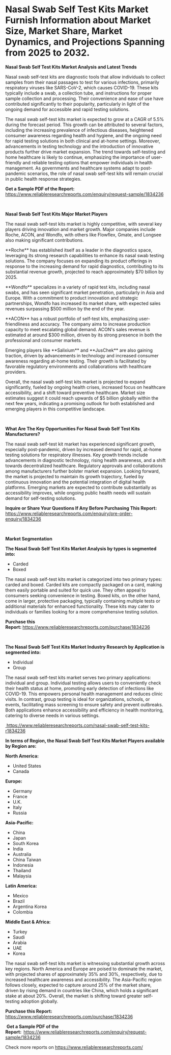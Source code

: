 <p><h1>Nasal Swab Self Test Kits Market Furnish Information about Market Size, Market Share, Market Dynamics, and Projections Spanning from 2025 to 2032.</h1></p><p><strong>Nasal Swab Self Test Kits Market Analysis and Latest Trends</strong></p>
<p><p>Nasal swab self-test kits are diagnostic tools that allow individuals to collect samples from their nasal passages to test for various infections, primarily respiratory viruses like SARS-CoV-2, which causes COVID-19. These kits typically include a swab, a collection tube, and instructions for proper sample collection and processing. Their convenience and ease of use have contributed significantly to their popularity, particularly in light of the ongoing demand for accessible and rapid testing solutions.</p><p>The nasal swab self-test kits market is expected to grow at a CAGR of 5.5% during the forecast period. This growth can be attributed to several factors, including the increasing prevalence of infectious diseases, heightened consumer awareness regarding health and hygiene, and the ongoing need for rapid testing solutions in both clinical and at-home settings. Moreover, advancements in testing technology and the introduction of innovative products further drive market expansion. The trend towards self-testing and home healthcare is likely to continue, emphasizing the importance of user-friendly and reliable testing options that empower individuals in health management. As governments and healthcare systems adapt to post-pandemic scenarios, the role of nasal swab self-test kits will remain crucial in public health response strategies.</p></p>
<p><strong>Get a Sample PDF of the Report:&nbsp;</strong> <a href="https://www.reliableresearchreports.com/enquiry/request-sample/1834236?utm_campaign=3293&utm_medium=2&utm_source=Github&utm_content=ia&utm_term=05032025&utm_id=nasal-swab-self-test-kits">https://www.reliableresearchreports.com/enquiry/request-sample/1834236</a></p>
<p>&nbsp;</p>
<p><strong>Nasal Swab Self Test Kits Major Market Players</strong></p>
<p><p>The nasal swab self-test kits market is highly competitive, with several key players driving innovation and market growth. Major companies include Roche, ACON, and Wondfo, with others like Flowflex, Gmate, and Longsee also making significant contributions.</p><p>**Roche** has established itself as a leader in the diagnostics space, leveraging its strong research capabilities to enhance its nasal swab testing solutions. The company focuses on expanding its product offerings in response to the increasing demand for rapid diagnostics, contributing to its substantial revenue growth, projected to reach approximately $70 billion by 2025.</p><p>**Wondfo** specializes in a variety of rapid test kits, including nasal swabs, and has seen significant market penetration, particularly in Asia and Europe. With a commitment to product innovation and strategic partnerships, Wondfo has increased its market share, with expected sales revenues surpassing $500 million by the end of the year.</p><p>**ACON** has a robust portfolio of self-test kits, emphasizing user-friendliness and accuracy. The company aims to increase production capacity to meet escalating global demand. ACON's sales revenue is estimated at around $300 million, driven by its strong presence in both the professional and consumer markets.</p><p>Emerging players like **Salixium** and **JusChek** are also gaining traction, driven by advancements in technology and increased consumer awareness regarding at-home testing. Their growth is facilitated by favorable regulatory environments and collaborations with healthcare providers.</p><p>Overall, the nasal swab self-test kits market is projected to expand significantly, fueled by ongoing health crises, increased focus on healthcare accessibility, and a shift toward preventive healthcare. Market size estimates suggest it could reach upwards of $5 billion globally within the next few years, indicating a promising outlook for both established and emerging players in this competitive landscape.</p></p>
<p>&nbsp;</p>
<p><strong>What Are The Key Opportunities For Nasal Swab Self Test Kits Manufacturers?</strong></p>
<p><p>The nasal swab self-test kit market has experienced significant growth, especially post-pandemic, driven by increased demand for rapid, at-home testing solutions for respiratory illnesses. Key growth trends include advancements in diagnostic technology, rising health awareness, and a shift towards decentralized healthcare. Regulatory approvals and collaborations among manufacturers further bolster market expansion. Looking forward, the market is projected to maintain its growth trajectory, fueled by continuous innovation and the potential integration of digital health platforms. Emerging markets are expected to contribute substantially as accessibility improves, while ongoing public health needs will sustain demand for self-testing solutions.</p></p>
<p><strong>Inquire or Share Your Questions If Any Before Purchasing This Report:</strong> <a href="https://www.reliableresearchreports.com/enquiry/pre-order-enquiry/1834236?utm_campaign=3293&utm_medium=2&utm_source=Github&utm_content=ia&utm_term=05032025&utm_id=nasal-swab-self-test-kits">https://www.reliableresearchreports.com/enquiry/pre-order-enquiry/1834236</a></p>
<p>&nbsp;</p>
<p><strong>Market Segmentation</strong></p>
<p><strong>The Nasal Swab Self Test Kits Market Analysis by types is segmented into:</strong></p>
<p><ul><li>Carded</li><li>Boxed</li></ul></p>
<p><p>The nasal swab self-test kits market is categorized into two primary types: carded and boxed. Carded kits are compactly packaged on a card, making them easily portable and suited for quick use. They often appeal to consumers seeking convenience in testing. Boxed kits, on the other hand, come in larger, protective packaging, typically containing multiple tests or additional materials for enhanced functionality. These kits may cater to individuals or families looking for a more comprehensive testing solution.</p></p>
<p><strong>Purchase this Report:&nbsp;</strong><a href="https://www.reliableresearchreports.com/purchase/1834236?utm_campaign=3293&utm_medium=2&utm_source=Github&utm_content=ia&utm_term=05032025&utm_id=nasal-swab-self-test-kits">https://www.reliableresearchreports.com/purchase/1834236</a></p>
<p>&nbsp;</p>
<p><strong>The Nasal Swab Self Test Kits Market Industry Research by Application is segmented into:</strong></p>
<p><ul><li>Individual</li><li>Group</li></ul></p>
<p><p>The nasal swab self-test kits market serves two primary applications: individual and group. Individual testing allows users to conveniently check their health status at home, promoting early detection of infections like COVID-19. This empowers personal health management and reduces clinic visits. In contrast, group testing is ideal for organizations, schools, or events, facilitating mass screening to ensure safety and prevent outbreaks. Both applications enhance accessibility and efficiency in health monitoring, catering to diverse needs in various settings.</p></p>
<p><a href="https://www.reliableresearchreports.com/nasal-swab-self-test-kits-r1834236?utm_campaign=3293&utm_medium=2&utm_source=Github&utm_content=ia&utm_term=05032025&utm_id=nasal-swab-self-test-kits">&nbsp;https://www.reliableresearchreports.com/nasal-swab-self-test-kits-r1834236</a></p>
<p><strong>In terms of Region, the Nasal Swab Self Test Kits Market Players available by Region are:</strong></p>
<p>
    <p> <strong> North America: </strong>
        <ul>
            <li>United States</li>
            <li>Canada</li>
        </ul>
        </p> 
    <p> <strong> Europe: </strong>
        <ul>
            <li>Germany</li>
            <li>France</li>
            <li>U.K.</li>
            <li>Italy</li>
            <li>Russia</li>
        </ul>
        </p> 
    <p> <strong> Asia-Pacific: </strong>
        <ul>
            <li>China</li>
            <li>Japan</li>
            <li>South Korea</li>
            <li>India</li>
            <li>Australia</li>
            <li>China Taiwan</li>
            <li>Indonesia</li>
            <li>Thailand</li>
            <li>Malaysia</li>
        </ul>
        </p> 
    <p> <strong> Latin America: </strong>
        <ul>
            <li>Mexico</li>
            <li>Brazil</li>
            <li>Argentina Korea</li>
            <li>Colombia</li>
        </ul>
        </p> 
    <p> <strong> Middle East & Africa: </strong>
        <ul>
            <li>Turkey</li>
            <li>Saudi</li>
            <li>Arabia</li>
            <li>UAE</li>
            <li>Korea</li>
        </ul>
    </p>
    </p>
<p><p>The nasal swab self-test kits market is witnessing substantial growth across key regions. North America and Europe are poised to dominate the market, with projected shares of approximately 35% and 30%, respectively, due to increased healthcare awareness and accessibility. The Asia-Pacific region follows closely, expected to capture around 25% of the market share, driven by rising demand in countries like China, which holds a significant stake at about 20%. Overall, the market is shifting toward greater self-testing adoption globally.</p></p>
<p><strong>Purchase this Report: </strong><a href="https://www.reliableresearchreports.com/purchase/1834236?utm_campaign=3293&utm_medium=2&utm_source=Github&utm_content=ia&utm_term=05032025&utm_id=nasal-swab-self-test-kits">https://www.reliableresearchreports.com/purchase/1834236</a></p>
<p>&nbsp;<strong>Get a Sample PDF of the Report:&nbsp;&nbsp;</strong><a href="https://www.reliableresearchreports.com/enquiry/request-sample/1834236?utm_campaign=3293&utm_medium=2&utm_source=Github&utm_content=ia&utm_term=05032025&utm_id=nasal-swab-self-test-kits">https://www.reliableresearchreports.com/enquiry/request-sample/1834236</a></p>
<p><strong></strong></p>
<p>Check more reports on <a href="https://www.reliableresearchreports.com/?utm_campaign=3293&utm_medium=2&utm_source=Github&utm_content=ia&utm_term=05032025&utm_id=nasal-swab-self-test-kits">https://www.reliableresearchreports.com/</a></p>